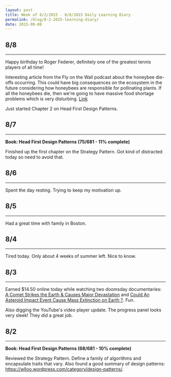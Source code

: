 ```yaml
---
layout: post
title: Week of 8/2/2015 - 8/8/2015 Daily Learning Diary
permalink: /blog/8-2-2015-learning-diary/
date: 2015-08-08
---
```


## 8/8
---
Happy birthday to Roger Federer, definitely one of the greatest tennis players of all time!

Interesting article from the Fly on the Wall podcast about the honeybee die-offs occurring. This could have big consequences on the ecosystem in the future considering how honeybees are responsible for pollinating plants. If all the honeybees die, then we're going to have massive food shortage problems which is very disturbing. [Link](http://www.rt.com/usa/258333-honeybee-population-decrease-us/)

Just started Chapter 2 on Head First Design Patterns.

## 8/7
---
**Book: Head First Design Patterns (75/681 - 11% complete)**

Finished up the first chapter on the Strategy Pattern. Got kind of distracted today so need to avoid that.

## 8/6
---
Spent the day resting. Trying to keep my motivation up.

## 8/5
---
Had a great time with family in Boston.

## 8/4
---
Tired today. Only about 4 weeks of summer left. Nice to know.

## 8/3
---
Earned $14.50 online today while watching two doomsday documentaries: [A Comet Strikes the Earth & Causes Major Devastation](https://www.youtube.com/watch?v=J08PuCQChU4) and [Could An Asteroid Impact Event Cause Mass Extinction on Earth ?](https://www.youtube.com/watch?v=4WwJL25xVG8). Fun.

Also digging the YouTube's video player update. The progress panel looks very sleek! They did a great job.

## 8/2
---
**Book: Head First Design Patterns (68/681 - 10% complete)**

Reviewed the Strategy Pattern. Define a family of algorithms and encapsulate traits that vary. Also found a good summary of design patterns: <https://wlloo.wordpress.com/category/design-patterns/>.